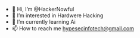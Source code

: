 - 👋 Hi, I’m @HackerNowful
- 👀 I’m interested in Hardwere Hacking
- 🌱 I’m currently learning Ai
- 📫 How to reach me hypesecinfotech@gmail.com

<!---
HackerNowful/HackerNowful is a ✨ special ✨ repository because its `README.md` (this file) appears on your GitHub profile.
You can click the Preview link to take a look at your changes.
--->
